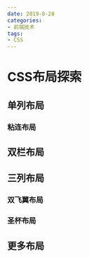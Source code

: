 ```yaml
---
date: 2019-8-28
categories: 
- 前端技术
tags: 
- CSS
---
```

# CSS布局探索

## 单列布局

### 粘连布局

## 双栏布局

## 三列布局
### 双飞翼布局
### 圣杯布局
## 更多布局